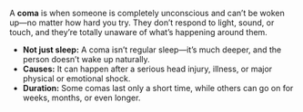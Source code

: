 A **coma** is when someone is completely unconscious and can’t be woken up—no matter how hard you try. They don’t respond to light, sound, or touch, and they’re totally unaware of what’s happening around them.

- **Not just sleep:** A coma isn’t regular sleep—it’s much deeper, and the person doesn’t wake up naturally.  
- **Causes:** It can happen after a serious head injury, illness, or major physical or emotional shock.  
- **Duration:** Some comas last only a short time, while others can go on for weeks, months, or even longer.  
